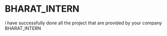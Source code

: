 # BHARAT_INTERN
i have successfully done all the project that are provided by your company BHARAT_INTERN

